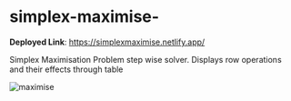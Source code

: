 # simplex-maximise-
**Deployed Link**: https://simplexmaximise.netlify.app/

Simplex Maximisation Problem step wise solver. Displays row operations and their effects through table

![maximise](https://github.com/user-attachments/assets/1f5e78e8-1aa7-48e1-a203-7d4edd0ef2d5)

